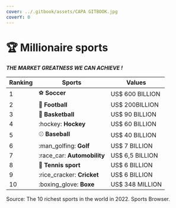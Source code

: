 ```yaml
---
cover: ../.gitbook/assets/CAPA GITBOOK.jpg
coverY: 0
---
```


# 🏆 Millionaire sports

_**THE MARKET GREATNESS WE CAN ACHIEVE !**_

| Ranking  | Sports                       | Values          |
| -------- | ---------------------------- | --------------- |
|  1       | :soccer: **Soccer**          | US$ 600 BILLION |
| 2        | :football: **Football**      | US$ 200BILLION  |
| 3        | :basketball: **Basketball**  | US$ 90 BILLION  |
| 4        | :hockey: **Hockey**          | US$ 60 BILLION  |
| 5        | :baseball: **Baseball**      | US$ 40 BILLION  |
| 6        | :man\_golfing: **Golf**      | US$ 7 BILLION   |
| 7        | :race\_car: **Automobility** | US$ 6,5 BILLION |
| 8        | :tennis: **Tennis sport**    | US$ 6 BILLION   |
| 9        | :rice\_cracker: **Cricket**  | US$ 6 BILLION   |
| 10       | :boxing\_glove: **Boxe**     | US$ 348 MILLION |

Source: The 10 richest sports in the world in 2022. Sports Browser.
